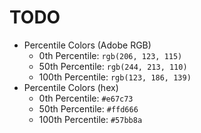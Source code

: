 # TODO

- Percentile Colors (Adobe RGB)
  - 0th Percentile: `rgb(206, 123, 115)`
  - 50th Percentile: `rgb(244, 213, 110)`
  - 100th Percentile: `rgb(123, 186, 139)`
- Percentile Colors (hex)
  - 0th Percentile: `#e67c73`
  - 50th Percentile: `#ffd666`
  - 100th Percentile: `#57bb8a`
